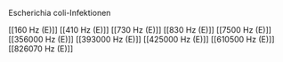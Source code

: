 Escherichia coli-Infektionen

[[160 Hz (E)]]
[[410 Hz (E)]]
[[730 Hz (E)]]
[[830 Hz (E)]]
[[7500 Hz (E)]]
[[356000 Hz (E)]]
[[393000 Hz (E)]]
[[425000 Hz (E)]]
[[610500 Hz (E)]]
[[826070 Hz (E)]]